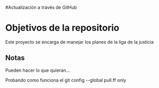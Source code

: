 #Actualización a través de GitHub
# Objetivos de la repositorio

Este proyecto se encarga de manejar los planes de la liga de la justicia


## Notas
Pueden hacer lo que quieran...

Probando como funciona el git config --global pull.ff only
